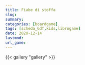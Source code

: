 ```yaml
---
title: Fiabe di stoffa
slug: 
summary: 
categories: [boardgame]
tags: [scheda_GdT,kids,librogame]
date: 2020-12-14
lastmod: 
url_game: 
---
```



{{< gallery "gallery" >}}